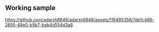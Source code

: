 ## Working sample

https://github.com/adarsh8848/adarsh8848/assets/116485356/7de1c488-2655-48e0-b5b7-bab4d554d3a6
